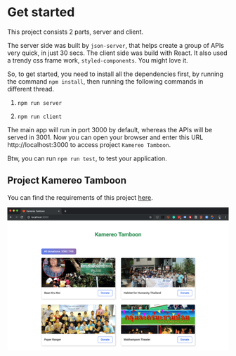 # Get started

This project consists 2 parts, server and client.

The server side was built by `json-server`, that helps create a group of APIs very quick, in just 30 secs.
The client side was build with React. It also used a trendy css frame work, `styled-components`. You might love it.

So, to get started, you need to install all the dependencies first, by running the command `npm install`, then running the following commands in different thread.

1. `npm run server`

2. `npm run client`

The main app will run in port 3000 by default, whereas the APIs will be served in 3001. Now you can open your browser and enter this URL http://localhost:3000 to access project `Kamereo Tamboon`.

Btw, you can run `npm run test`, to test your application.


## Project Kamereo Tamboon

You can find the requirements of this project [here](/requirements.md).

![Kamereo Tamboon](/resources/kamereo.png)
